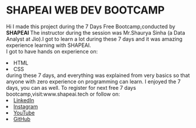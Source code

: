 # SHAPEAI WEB DEV BOOTCAMP
Hi I made this project during the 7 Days Free Bootcamp,conducted by <b> SHAPEAI </b>
The instructor during the session was Mr.Shaurya Sinha (a Data Analyst at Jio).I got to learn a lot during these 7 days and it was amazing experience learning with SHAPEAI.<br>I got to have hands on experience on:
<li>HTML
<li>CSS
<br>during these 7 days, and everything was explained from very basics so that anyone with zero experience on programming can learn. 
I enjoyed the 7 days, you can as well. To register for next free 7 days bootcamp,visit:www.shapeai.tech or follow on:
<li><a href="https://in.linkedin.com/company/shapeai">LinkedIn</a>
<li><a href="https://www.instagram.com/shape.ai/?hl=en">Instagram</a>
<li><a href="https://www.youtube.com/channel/UCTUvDLTW9meuDXWcbmISPdA">YouTube</a>
<li><a href="https://github.com/shapeai">GitHub</a>
